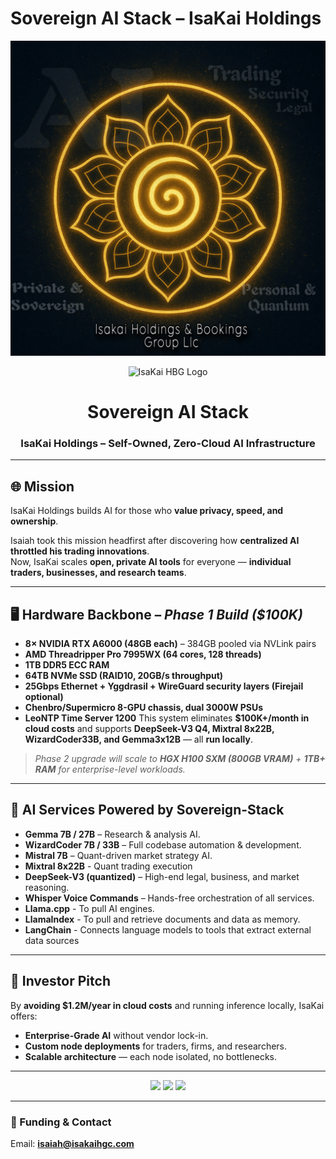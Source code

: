 # Sovereign AI Stack – IsaKai Holdings
![Logo](assets/logo.png)
<p align="center">
  <img src="../IsaKai_Profile/assets/logo.png" alt="IsaKai HBG Logo" width="150" />
</p>

<h1 align="center">Sovereign AI Stack</h1>
<h3 align="center">IsaKai Holdings – Self-Owned, Zero-Cloud AI Infrastructure</h3>

---

## 🌐 Mission
IsaKai Holdings builds AI for those who **value privacy, speed, and ownership**.

Isaiah took this mission headfirst after discovering how **centralized AI throttled his trading innovations**.  
Now, IsaKai scales **open, private AI tools** for everyone — **individual traders, businesses, and research teams**.

---

## 🖥 Hardware Backbone – *Phase 1 Build ($100K)*

- **8× NVIDIA RTX A6000 (48GB each)** – 384GB pooled via NVLink pairs  
- **AMD Threadripper Pro 7995WX (64 cores, 128 threads)**  
- **1TB DDR5 ECC RAM**  
- **64TB NVMe SSD (RAID10, 20GB/s throughput)**  
- **25Gbps Ethernet + Yggdrasil + WireGuard security layers (Firejail optional)**  
- **Chenbro/Supermicro 8-GPU chassis, dual 3000W PSUs**
- **LeoNTP Time Server 1200**
This system eliminates **$100K+/month in cloud costs** and supports **DeepSeek-V3 Q4, Mixtral 8x22B, WizardCoder33B, and Gemma3x12B** — all **run locally**.

> *Phase 2 upgrade will scale to **HGX H100 SXM (800GB VRAM)** + **1TB+ RAM** for enterprise-level workloads.*

---

## 🤖 AI Services Powered by Sovereign-Stack
- **Gemma 7B / 27B** – Research & analysis AI.
- **WizardCoder 7B / 33B** – Full codebase automation & development.
- **Mistral 7B** – Quant-driven market strategy AI.
- **Mixtral 8x22B** -  Quant trading execution
- **DeepSeek-V3 (quantized)** – High-end legal, business, and market reasoning.
- **Whisper Voice Commands** – Hands-free orchestration of all services.
- **Llama.cpp** - To pull AI engines.
- **LlamaIndex** - To pull and retrieve documents and data as memory.
- **LangChain** - Connects language models to tools that extract external data sources

---

## 💼 Investor Pitch
By **avoiding $1.2M/year in cloud costs** and running inference locally, IsaKai offers:

- **Enterprise-Grade AI** without vendor lock-in.
- **Custom node deployments** for traders, firms, and researchers.
- **Scalable architecture** — each node isolated, no bottlenecks.

---

<p align="center">
  <img src="https://img.shields.io/badge/384GB-VRAM-green?style=for-the-badge" />
  <img src="https://img.shields.io/badge/1TB-RAM-blue?style=for-the-badge" />
  <img src="https://img.shields.io/badge/60TB-Storage-orange?style=for-the-badge" />
</p>

---

### 📩 Funding & Contact
Email: **isaiah@isakaihgc.com**
